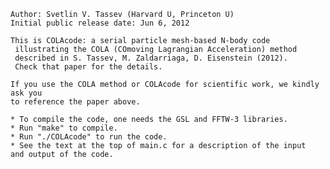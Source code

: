     Author: Svetlin V. Tassev (Harvard U, Princeton U)
    Initial public release date: Jun 6, 2012

    This is COLAcode: a serial particle mesh-based N-body code 
     illustrating the COLA (COmoving Lagrangian Acceleration) method 
     described in S. Tassev, M. Zaldarriaga, D. Eisenstein (2012).
     Check that paper for the details.
     
    If you use the COLA method or COLAcode for scientific work, we kindly ask you 
    to reference the paper above.
    
    * To compile the code, one needs the GSL and FFTW-3 libraries.
    * Run "make" to compile. 
    * Run "./COLAcode" to run the code.
    * See the text at the top of main.c for a description of the input 
    and output of the code. 
    
    



